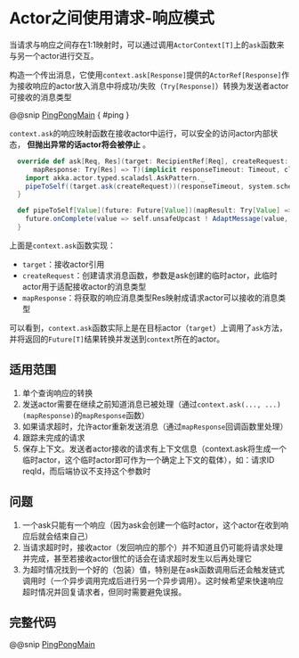 # Actor之间使用请求-响应模式

当请求与响应之间存在1:1映射时，可以通过调用`ActorContext[T]`上的`ask`函数来与另一个actor进行交互。

构造一个传出消息，它使用`context.ask[Response]`提供的`ActorRef[Response]`作为接收响应的actor放入消息中将成功/失败（`Try[Response]`）转换为发送者actor可接收的消息类型

@@snip [PingPongMain](../../../../../cookbook-actor/src/main/scala/cookbook/actor/pingpong/PingPongMain.scala) { #ping }

`context.ask`的响应映射函数在接收actor中运行，可以安全的访问actor内部状态， **但抛出异常的话actor将会被停止** 。

```scala
  override def ask[Req, Res](target: RecipientRef[Req], createRequest: ActorRef[Res] => Req)(
      mapResponse: Try[Res] => T)(implicit responseTimeout: Timeout, classTag: ClassTag[Res]): Unit = {
    import akka.actor.typed.scaladsl.AskPattern._
    pipeToSelf((target.ask(createRequest))(responseTimeout, system.scheduler))(mapResponse)
  }

  def pipeToSelf[Value](future: Future[Value])(mapResult: Try[Value] => T): Unit = {
    future.onComplete(value => self.unsafeUpcast ! AdaptMessage(value, mapResult))
  }
```

上面是`context.ask`函数实现：

- `target`：接收actor引用
- `createRequest`：创建请求消息函数，参数是ask创建的临时actor，此临时actor用于适配接收actor的消息类型
- `mapResponse`：将获取的响应消息类型Res映射成请求actor可以接收的消息类型

可以看到，`context.ask`函数实际上是在目标actor（`target`）上调用了`ask`方法，并将返回的`Future[T]`结果转换并发送到`context`所在的actor。

## 适用范围

1. 单个查询响应的转换
2. 发送actor需要在继续之前知道消息已被处理（通过`context.ask(..., ...)(mapResponse)`的`mapResponse`函数）
3. 如果请求超时，允许actor重新发送消息（通过`mapResponse`回调函数里处理）
4. 跟踪未完成的请求
5. 保存上下文。发送者actor接收的请求有上下文信息（context.ask将生成一个临时actor，这个临时actor即可作为一个确定上下文的载体），如：请求ID reqId，而后端协议不支持这个参数时

## 问题

1. 一个ask只能有一个响应（因为ask会创建一个临时actor，这个actor在收到响应后就会结束自己）
2. 当请求超时时，接收actor（发回响应的那个）并不知道且仍可能将请求处理并完成，甚至若接收actor很忙的话会在请求超时发生以后再处理它
3. 为超时情况找到一个好的（包装）值，特别是在ask函数调用后还会触发链式调用时（一个异步调用完成后进行另一个异步调用）。这时候希望来快速响应超时情况并回复请求者，但同时需要避免误报。

## 完整代码

@@snip [PingPongMain](../../../../../cookbook-actor/src/main/scala/cookbook/actor/pingpong/PingPongMain.scala) 
